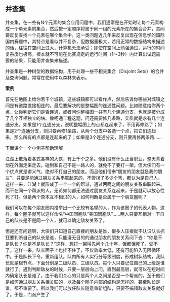 ## 并查集 
 
并查集，在一些有N个元素的集合应用问题中，我们通常是在开始时让每个元素构成一个单元素的集合，然后按一定顺序将属于同一组的元素所在的集合合并，其间要反复查找一个元素在哪个集合中。这一类问题近几年来反复出现在信息学的国际国内赛题中，其特点是看似并不复杂，但数据量极大，若用正常的数据结构来描述的话，往往在空间上过大，计算机无法承受；即使在空间上勉强通过，运行的时间复杂度也极高，根本就不可能在比赛规定的运行时间（1～3秒）内计算出试题需要的结果，只能用并查集来描述。

并查集是一种树型的数据结构，用于处理一些不相交集合（Disjoint Sets）的合并及查询问题。常常在使用中以森林来表示。


**案例**

首先在地图上给你若干个城镇，这些城镇都可以看作点，然后告诉你哪些对城镇之间是有道路直接相连的。最后要解决的是整幅图的连通性问题。比如随意给你两个点，让你判断它们是否连通，或者问你整幅图一共有几个连通分支，也就是被分成了几个互相独立的块。像畅通工程这题，问还需要修几条路，实质就是求有几个连通分支。如果是1个连通分支，说明整幅图上的点都连起来了，不用再修路了；如果是2个连通分支，则只要再修1条路，从两个分支中各选一个点，把它们连起来，那么所有的点都是连起来的了；如果是3个连通分支，则只要再修两条路……


下面讲个一个小例子帮助理解

江湖上散落着各式各样的大侠，有上千个之多。他们没有什么正当职业，整天背着剑在外面走来走去，碰到和自己不是一路人的，就免不了要打一架。但大侠们有一个优点就是讲义气，绝对不打自己的朋友。而且他们信奉“朋友的朋友就是我的朋友”，只要是能通过朋友关系串联起来的，不管拐了多少个弯，都认为是自己人。这样一来，江湖上就形成了一个一个的帮派，通过两两之间的朋友关系串联起来。而不在同一个帮派的人，无论如何都无法通过朋友关系连起来，于是就可以放心往死了打。但是两个原本互不相识的人，如何判断是否属于一个朋友圈呢？


我们可以在每个朋友圈内推举出一个比较有名望的人，作为该圈子的代表人物。这样，每个圈子就可以这样命名“中国同胞队”美国同胞队”……两人只要互相对一下自己的队长是不是同一个人，就可以确定敌友关系了。


但是还有问题啊，大侠们只知道自己直接的朋友是谁，很多人压根就不认识队长抓狂要判断自己的队长是谁，只能漫无目的的通过朋友的朋友关系问下去：“你是不是队长？你是不是队长？”这样，想打一架得先问个几十年，饿都饿死了，受不了。这样一来，队长面子上也挂不住了，不仅效率太低，还有可能陷入无限循环中。于是队长下令，重新组队。队内所有人实行分等级制度，形成树状结构，我队长就是根节点，下面分别是二级队员、三级队员。每个人只要记住自己的上级是谁就行了。遇到判断敌友的时候，只要一层层向上问，直到最高层，就可以在短时间内确定队长是谁了。由于我们关心的只是两个人之间是否是一个帮派的，至于他们是如何通过朋友关系相关联的，以及每个圈子内部的结构是怎样的，甚至队长是谁，都不重要了。所以我们可以放任队长随意重新组队，只要不搞错敌友关系就好了。于是，门派产生了


























